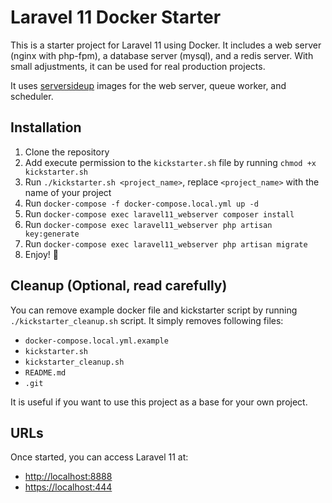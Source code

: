 # Laravel 11 Docker Starter
This is a starter project for Laravel 11 using Docker. It includes a web server (nginx with php-fpm), a database server (mysql), and a redis server. With small adjustments, it can be used for real production projects.

It uses [serversideup](https://serversideup.net/open-source/docker-php/docs) images for the web server, queue worker, and scheduler.

## Installation
1. Clone the repository
2. Add execute permission to the `kickstarter.sh` file by running `chmod +x kickstarter.sh`
3. Run `./kickstarter.sh <project_name>`, replace `<project_name>` with the name of your project
4. Run `docker-compose -f docker-compose.local.yml up -d`
5. Run `docker-compose exec laravel11_webserver composer install`
6. Run `docker-compose exec laravel11_webserver php artisan key:generate`
7. Run `docker-compose exec laravel11_webserver php artisan migrate`
8. Enjoy! 🎉

## Cleanup (Optional, read carefully)
You can remove example docker file and kickstarter script by running `./kickstarter_cleanup.sh` script. It simply removes following files:
- `docker-compose.local.yml.example`
- `kickstarter.sh`
- `kickstarter_cleanup.sh`
- `README.md`
- `.git`

It is useful if you want to use this project as a base for your own project.

## URLs
Once started, you can access Laravel 11 at:
- [http://localhost:8888](http://localhost:8888)
- [https://localhost:444](https://localhost:444)
